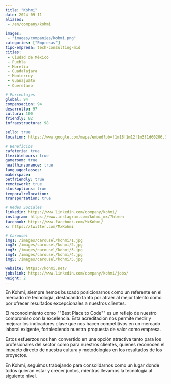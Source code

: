 ```yaml
---
title: "Kohmi"
date: 2024-09-11
aliases:
 - /en/company/kohmi

images: 
 - "images/companies/kohmi.png"
categories: ["Empresas"]
tipo-empresa: tech-consulting-mid
cities: 
 - Ciudad de México
 - Puebla
 - Morelia
 - Guadalajara
 - Monterrey
 - Guanajuato
 - Queretaro

# Porcentajes  
global: 94
compensacion: 94
desarrollo: 97
cultura: 100
friendly: 82
infraestructura: 98

sello: true
location: https://www.google.com/maps/embed?pb=!1m18!1m12!1m3!1d60206.36381631776!2d-99.2268195417969!3d19.41682389999999!2m3!1f0!2f0!3f0!3m2!1i1024!2i768!4f13.1!3m3!1m2!1s0x85d1ff7e7215e7c9%3A0x8035d23a433a1c07!2sTecnolog%C3%ADa%20con%20enfoque%20humano%20Kohmi%2C%20S.%20De%20R.L.%20de%20C.V.!5e0!3m2!1ses-419!2smx!4v1738010095458!5m2!1ses-419!2smx

# Beneficios
cafeteria: true
flexiblehours: true
gameroom: true
healthinsurance: true
languageclasses: 
makerspace: 
petfriendly: true
remotework: true
stockoptions: true
temporalrelocation: 
transportation: true

# Redes Sociales
linkedin: https://www.linkedin.com/company/kohmi/
instagram: https://www.instagram.com/kohmi_mx/?hl=en
facebook: https://www.facebook.com/MxKohmi/
x: https://twitter.com/MxKohmi

# Carousel
img1: /images/carousel/kohmi/1.jpg 
img2: /images/carousel/kohmi/2.jpg
img3: /images/carousel/kohmi/3.jpg
img4: /images/carousel/kohmi/4.jpg
img5: /images/carousel/kohmi/5.jpg

website: https://kohmi.net/
jobslink: https://www.linkedin.com/company/kohmi/jobs/
weight: 2
---
```


En Kohmi, siempre hemos buscado posicionarnos como un referente en el mercado de tecnología, destacando tanto por atraer al mejor talento como por ofrecer resultados excepcionales a nuestros clientes.

El reconocimiento como ""Best Place to Code"" es un reflejo de nuestro compromiso con la excelencia. Esta acreditación nos permite medir y mejorar los indicadores clave que nos hacen competitivos en un mercado laboral exigente, fortaleciendo nuestra propuesta de valor como empresa.

Estos esfuerzos nos han convertido en una opción atractiva tanto para los profesionales del sector como para nuestros clientes, quienes reconocen el impacto directo de nuestra cultura y metodologías en los resultados de los proyectos.

En Kohmi, seguimos trabajando para consolidarnos como un lugar donde todos quieran estar y crecer juntos, mientras llevamos la tecnología al siguiente nivel.

